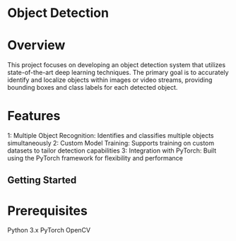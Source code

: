 # Object Detection

# Overview
This project focuses on developing an object detection system that utilizes state-of-the-art deep learning techniques. The primary goal is to accurately identify and localize objects within images or video streams, providing bounding boxes and class labels for each detected object.

# Features
1: Multiple Object Recognition: Identifies and classifies multiple objects simultaneously
2: Custom Model Training: Supports training on custom datasets to tailor detection capabilities
3: Integration with PyTorch: Built using the PyTorch framework for flexibility and performance

## Getting Started

# Prerequisites
Python 3.x
PyTorch
OpenCV
